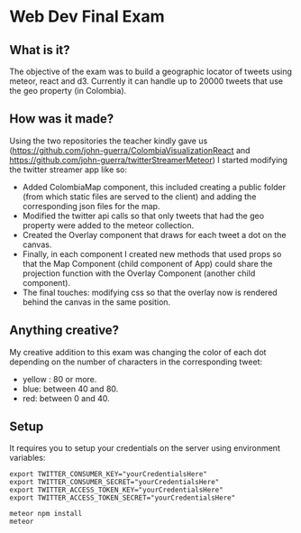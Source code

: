 # Web Dev Final Exam

## What is it?
The objective of the exam was to build a geographic locator of tweets using meteor, react and d3. Currently it can handle up to 20000 tweets that use the geo property (in Colombia).

## How was it made?
Using the two repositories the teacher kindly gave us (https://github.com/john-guerra/ColombiaVisualizationReact and https://github.com/john-guerra/twitterStreamerMeteor) I started modifying the twitter streamer app like so:
- Added ColombiaMap component, this included creating a public folder (from which static files are served to the client) and adding the corresponding json files for the map.
- Modified the twitter api calls so that only tweets that had the geo property were added to the meteor collection.
- Created the Overlay component that draws for each tweet a dot on the canvas.
- Finally, in each component I created new methods that used props so that the Map Component (child component of App) could share the projection function with the Overlay Component (another child component).
- The final touches: modifying css so that the overlay now is rendered behind the canvas in the same position.

## Anything creative?
My creative addition to this exam was changing the color of each dot depending on the number of characters in the corresponding tweet:
- yellow : 80 or more.
- blue: between 40 and 80.
- red: between 0 and 40.

## Setup

It requires you to setup your credentials on the server using environment variables:

```
export TWITTER_CONSUMER_KEY="yourCredentialsHere"
export TWITTER_CONSUMER_SECRET="yourCredentialsHere"
export TWITTER_ACCESS_TOKEN_KEY="yourCredentialsHere"
export TWITTER_ACCESS_TOKEN_SECRET="yourCredentialsHere"

meteor npm install
meteor
```


